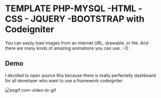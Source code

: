 # TEMPLATE PHP-MYSQL -HTML -CSS - JQUERY -BOOTSTRAP with Codeigniter



You can easily load images from an internet URL, drawable, or file. And there are many kinds of amazing animations you can use. :-D

## Demo

I decided to open source this because there is really perfectelly dashboard for all developer who want to use a framework codeigniter 

![ezgif com-video-to-gif](https://user-images.githubusercontent.com/39515872/46099092-bca68280-c17a-11e8-8e67-65c743e09149.gif)


